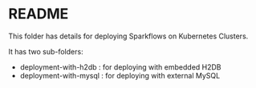 README
====

This folder has details for deploying Sparkflows on Kubernetes Clusters.

It has two sub-folders:

* deployment-with-h2db : for deploying with embedded H2DB
* deployment-with-mysql : for deploying with external MySQL


